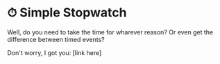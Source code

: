 # ⏱ Simple Stopwatch

Well, do you need to take the time for wharever reason? Or even get the difference between timed events?

Don't worry, I got you: [link here]
